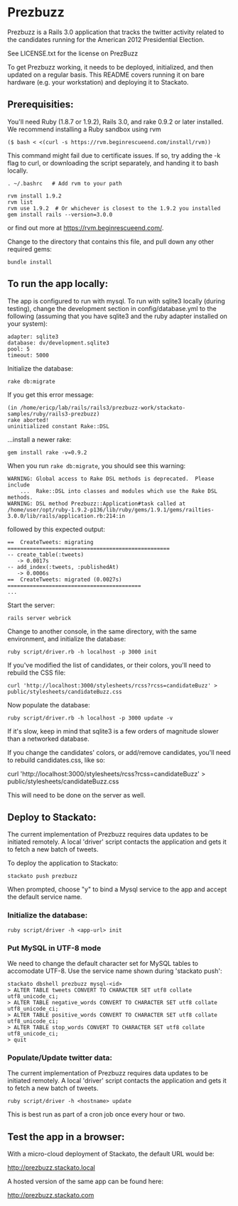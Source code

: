 # Prezbuzz

Prezbuzz is a Rails 3.0 application that tracks the twitter activity
related to the candidates running for the American 2012 Presidential Election.

See LICENSE.txt for the license on PrezBuzz

To get Prezbuzz working, it needs to be deployed, initialized, and
then updated on a regular basis. This README covers running it on bare
hardware (e.g. your workstation) and deploying it to Stackato.

## Prerequisities:

You'll need Ruby (1.8.7 or 1.9.2), Rails 3.0, and rake 0.9.2 or later
installed. We recommend installing a Ruby sandbox using rvm

    ($ bash < <(curl -s https://rvm.beginrescueend.com/install/rvm))
    
This command might fail due to certificate issues.  If so, try adding the -k
flag to curl, or downloading the script separately, and handing it to bash locally.
    
    . ~/.bashrc   # Add rvm to your path
    
    rvm install 1.9.2 
    rvm list
    rvm use 1.9.2  # Or whichever is closest to the 1.9.2 you installed
    gem install rails --version=3.0.0
    
or find out more at <https://rvm.beginrescueend.com/>.

Change to the directory that contains this file, and pull down
any other required gems:

    bundle install
    
## To run the app locally:

The app is configured to run with mysql. To run with sqlite3
locally (during testing), change the development section in
config/database.yml to the following (assuming that you have
sqlite3 and the ruby adapter installed on your system):

    adapter: sqlite3
    database: dv/development.sqlite3
    pool: 5
    timeout: 5000

Initialize the database:

    rake db:migrate
    
If you get this error message:

    (in /home/ericp/lab/rails/rails3/prezbuzz-work/stackato-samples/ruby/rails3-prezbuzz)
    rake aborted!
    uninitialized constant Rake::DSL
    
...install a newer rake:

    gem install rake -v=0.9.2
    
When you run `rake db:migrate`, you should see this warning:

    WARNING: Global access to Rake DSL methods is deprecated.  Please include
        ...  Rake::DSL into classes and modules which use the Rake DSL methods.
    WARNING: DSL method Prezbuzz::Application#task called at /home/user/opt/ruby-1.9.2-p136/lib/ruby/gems/1.9.1/gems/railties-3.0.0/lib/rails/application.rb:214:in

followed by this expected output:

    ==  CreateTweets: migrating ===================================================
    -- create_table(:tweets)
       -> 0.0017s
    -- add_index(:tweets, :publishedAt)
       -> 0.0006s
    ==  CreateTweets: migrated (0.0027s) ==========================================
    ...
    
Start the server:

    rails server webrick
    
Change to another console, in the same directory, with the same
environment, and initialize the database:

    ruby script/driver.rb -h localhost -p 3000 init

If you've modified the list of candidates, or their colors, you'll need to
rebuild the CSS file:

    curl 'http://localhost:3000/stylesheets/rcss?rcss=candidateBuzz' > public/stylesheets/candidateBuzz.css
    
Now populate the database:

    ruby script/driver.rb -h localhost -p 3000 update -v

If it's slow, keep in mind that sqlite3 is a few orders of
magnitude slower than a networked database.

If you change the candidates' colors, or add/remove candidates, you'll
need to rebuild candidates.css, like so:

   curl 'http://localhost:3000/stylesheets/rcss?rcss=candidateBuzz' > public/stylesheets/candidateBuzz.css

This will need to be done on the server as well.

## Deploy to Stackato:

The current implementation of Prezbuzz requires data updates to be
initiated remotely. A local 'driver' script contacts the application and
gets it to fetch a new batch of tweets.

To deploy the application to Stackato:

    stackato push prezbuzz

When prompted, choose "y" to bind a Mysql service to the app and accept
the default service name.

### Initialize the database:

    ruby script/driver -h <app-url> init

    
### Put MySQL in UTF-8 mode

We need to change the default character set for MySQL tables to accomodate UTF-8. Use the service name shown during 'stackato push':
    
    stackato dbshell prezbuzz mysql-<id>
    > ALTER TABLE tweets CONVERT TO CHARACTER SET utf8 collate utf8_unicode_ci;
    > ALTER TABLE negative_words CONVERT TO CHARACTER SET utf8 collate utf8_unicode_ci;
    > ALTER TABLE positive_words CONVERT TO CHARACTER SET utf8 collate utf8_unicode_ci;
    > ALTER TABLE stop_words CONVERT TO CHARACTER SET utf8 collate utf8_unicode_ci;
    > quit

### Populate/Update twitter data:

The current implementation of Prezbuzz requires data updates to be
initiated remotely. A local 'driver' script contacts the application and
gets it to fetch a new batch of tweets.

    ruby script/driver -h <hostname> update

This is best run as part of a cron job once every hour or two.

## Test the app in a browser:

With a micro-cloud deployment of Stackato, the default URL would be:

  http://prezbuzz.stackato.local
  
A hosted version of the same app can be found here:

  http://prezbuzz.stackato.com
